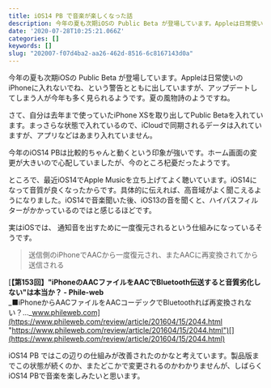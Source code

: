 ```yaml
---
title: iOS14 PB で音楽が楽しくなった話
description: 今年の夏も次期iOSの Public Beta が登場しています。Appleは日常使いのiPhoneに入れないでね、という警告とともに出していますが、アップデートしてしまう人が今年も多く見られるようです。夏の風物詩のようですね。
date: '2020-07-28T10:25:21.066Z'
categories: []
keywords: []
slug: "202007-f07d4ba2-aa26-462d-8516-6c8167143d0a"
---
```

今年の夏も次期iOSの Public Beta が登場しています。Appleは日常使いのiPhoneに入れないでね、という警告とともに出していますが、アップデートしてしまう人が今年も多く見られるようです。夏の風物詩のようですね。

さて、自分は去年まで使っていたiPhone XSを取り出してPublic Betaを入れています。まっさらな状態で入れているので、iCloudで同期されるデータは入れていますが、アプリなどはあまり入れていません。

今年のiOS14 PBは比較的ちゃんと動くという印象が強いです。ホーム画面の変更が大きいので心配していましたが、今のところ杞憂だったようです。

ところで、最近iOS14でApple Musicを立ち上げてよく聴いています。iOS14になって音質が良くなったからです。具体的に伝えれば、高音域がよく聞こえるようになりました。iOS14で音楽聞いた後、iOS13の音を聞くと、ハイパスフィルターがかかっているのではと感じるほどです。

実はiOSでは、 通知音を出すために一度復元されるという仕組みになっているそうです。

> 送信側のiPhoneでAACから一度復元され、またAACに再変換されてから送信される

[**【第153回】"iPhoneのAACファイルをAACでBluetooth伝送すると音質劣化しない"は本当か？ - Phile-web**  
_■iPhoneからAACファイルをAACコーデックでBluetoothれば再変換されない？…_www.phileweb.com](https://www.phileweb.com/review/article/201604/15/2044.html "https://www.phileweb.com/review/article/201604/15/2044.html")[](https://www.phileweb.com/review/article/201604/15/2044.html)

iOS14 PB ではこの辺りの仕組みが改善されたのかなと考えています。製品版までこの状態が続くのか、またどこかで変更されるのかわかりませんが、しばらくiOS14 PBで音楽を楽しみたいと思います。